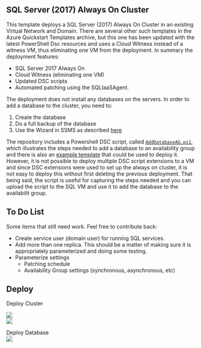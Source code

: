 
SQL Server (2017) Always On Cluster
-----------------------------------

This template deploys a SQL Server (2017) Always On Cluster in an existing Virtual Network and Domain. There are several other such templates in the Azure Quickstart Templates archive, but this one has been updated with the latest PowerShell Dsc resources and uses a Cloud Witness instead of a witness VM, thus eliminating one VM from the deployment. In summary the deployment features:

* SQL Server 2017 Always On
* Cloud Witness (eliminating one VM)
* Updated DSC scripts
* Automated patching using the SQLIaaSAgent.

The deployment does not install any databases on the servers. In order to add a database to the cluster, you need to:

1. Create the database
2. Do a full backup of the database
3. Use the Wizard in SSMS as described [here](https://docs.microsoft.com/en-us/sql/database-engine/availability-groups/windows/availability-group-add-a-database#SSMSProcedure)

The repository includes a Powershell DSC script, called [`AddDatabaseAG.ps1`](AddDatabaseAG.ps1), which illustrates the steps needed to add a database to an availability group and there is also an [example template](adddbtoag.json) that could be used to deploy it. However, it is not possible to deploy multiple DSC script extensions to a VM and since DSC extensions were used to set up the always on cluster, it is not easy to deploy this without first deleting the previous deployment. That being said, the script is useful for capturing the steps needed and you can upload the script to the SQL VM and use it to add the database to the availabilit group. 

To Do List
-----------

Some items that still need work. Feel free to contribute back:

* Create service user (domain user) for running SQL services.
* Add more than one replica. This should be a matter of making sure it is appropriately parameterized and doing some testing.  
* Parameterize settings
    * Patching schedule
    * Availability Group settings (synchronous, asynchronous, etc)


Deploy
------
Deploy Cluster


<a href="https://portal.azure.com/#create/Microsoft.Template/uri/https%3A%2F%2Fraw.githubusercontent.com%2Fgeostation360%2Fiac%2Fmaster%2Fsql-alwayson%2Fazuredeploy.json" target="_blank">
    <img src="http://azuredeploy.net/deploybutton.png"/>
</a>

<br>
<a href="https://transmogrify.azurewebsites.net/sql-alwayson/azuredeploy.json" target="_blank">
    <img src="http://azuredeploy.net/deploybutton.png"/>
</a>


Deploy Database
<br>
<a href="https://transmogrify.azurewebsites.net/sql-alwayson/adddbtoag.json" target="_blank">
    <img src="http://azuredeploy.net/deploybutton.png"/>
</a>
